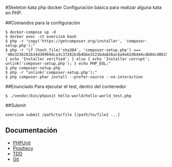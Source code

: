#Skeleton kata php docker
Configuración básica para realizar alguna kata en PHP.




##Comandos para la configuración
```
$ docker-compose up -d
$ docker exec -it exercism bash
$ php -r "copy('https://getcomposer.org/installer', 'composer-setup.php');"
$ php -r "if (hash_file('sha384', 'composer-setup.php') === '48e3236262b34d30969dca3c37281b3b4bbe3221bda826ac6a9a62d6444cdb0dcd0615698a5cbe587c3f0fe57a54d8f5') { echo 'Installer verified'; } else { echo 'Installer corrupt'; unlink('composer-setup.php'); } echo PHP_EOL;"
$ php composer-setup.php
$ php -r "unlink('composer-setup.php');"
$ php composer.phar install --prefer-source --no-interaction
```

##Enunciado
Para ejecutar el test, dentro del contenedor
``` 
$ ./vendor/bin/phpunit hello-world/hello-world_test.php 
```



##Submit 
``` 
exercism submit /path/to/file [/path/to/file2 ...]
```

## Documentación


- [PHPUnit](https://phpunit.de/manual/current/en/writing-tests-for-phpunit.html)
- [Prophecy](https://github.com/phpspec/prophecy) 
- [TDD](http://librosweb.es/libro/tdd/) 
- [Git](https://git-scm.com/)

